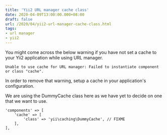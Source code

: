 ```yaml
---
title: 'Yii2 URL manager cache class'
date: 2020-04-09T13:00:00.000+08:00
draft: false
url: /2020/04/yii2-url-manager-cache-class.html
tags:
- url manager
- yii2
---
```


You might come across the below warning if you have not set a cache to your Yii2 application while using URL manager.

```
Unable to use cache for URL manager: Failed to instantiate component or class "cache".
```

In order to remove that warning, setup a cache in your application's configuration.

We are using the DummyCache class here as we have yet to decide on one that we want to use.

```
'components' => [
    'cache' => [
        'class' => 'yii\caching\DummyCache', // FIXME
    ],
],
```